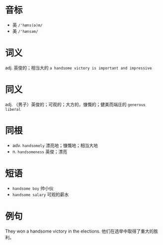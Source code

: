 # 音标

- 英 `/'hæns(ə)m/`
- 美 `/'hænsəm/`

# 词义

adj. 英俊的；相当大的
`a handsome victory is important and impressive`

# 同义

adj. （男子）英俊的；可观的；大方的，慷慨的；健美而端庄的
`generous` `liberal`

# 同根

- adv. `handsomely` 漂亮地；慷慨地；相当大地
- n. `handsomeness` 英俊；漂亮

# 短语

- `handsome boy` 帅小伙
- `handsome salary` 可观的薪水

# 例句

They won a handsome victory in the elections.
他们在选举中取得了重大的胜利。


